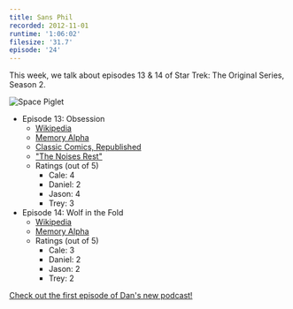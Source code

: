 ```yaml
---
title: Sans Phil
recorded: 2012-11-01
runtime: '1:06:02'
filesize: '31.7'
episode: '24'
---
```


This week, we talk about episodes 13 & 14 of Star Trek: The Original Series, Season 2.

![Space Piglet](https://jawgrind.s3.amazonaws.com/Jawgrind-Episode-24.jpg)

- Episode 13: Obsession
    - [Wikipedia](http://en.wikipedia.org/wiki/Obsession_(Star_Trek:_The_Original_Series))
    - [Memory Alpha](http://en.memory-alpha.org/wiki/Obsession_(episode))
    - [Classic Comics, Republished](http://trey.cc/post/33453571423/pulp)
    - [&quot;The Noises Rest&quot;](http://vimeo.com/2748889)
    - Ratings (out of 5)
        - Cale: 4
        - Daniel: 2
        - Jason: 4
        - Trey: 3
- Episode 14: Wolf in the Fold
    - [Wikipedia](http://en.wikipedia.org/wiki/Wolf_in_the_Fold)
    - [Memory Alpha](http://en.memory-alpha.org/wiki/Wolf_in_the_Fold_(episode))
    - Ratings (out of 5)
        - Cale: 3
        - Daniel: 2
        - Jason: 2
        - Trey: 2

[Check out the first episode of Dan's new podcast!](https://danielwarshaw.com/oppositeofdan/episode-1-pulpy-on-purpose)
